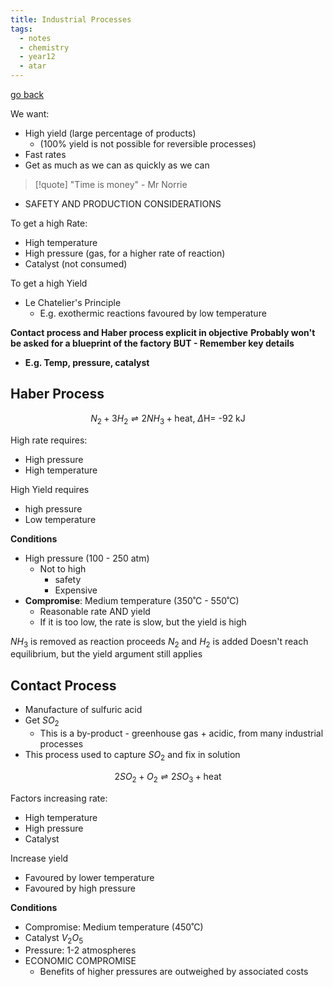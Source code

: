 ```yaml
---
title: Industrial Processes
tags:
  - notes
  - chemistry
  - year12
  - atar
---
```


[go back](12Subjects/12Chemistry.md)

We want: 
- High yield (large percentage of products)
	- (100% yield is not possible for reversible processes)
- Fast rates
- Get as much as we can as quickly as we can

> [!quote] "Time is money" - Mr Norrie

- SAFETY AND PRODUCTION CONSIDERATIONS

To get a high Rate: 
- High temperature
- High pressure (gas, for a higher rate of reaction)
- Catalyst (not consumed)

To get a high Yield
- Le Chatelier's Principle
	- E.g. exothermic reactions favoured by low temperature

**Contact process and Haber process explicit in objective**
**Probably won't be asked for a blueprint of the factory**
**BUT - Remember key details**
- **E.g. Temp, pressure, catalyst**

## Haber Process


$$N_{2}+3H_{2} \rightleftharpoons 2NH_{3} + \text{heat},\ \Delta \text{H= -92 kJ}$$

High rate requires:
- High pressure
- High temperature

High Yield requires
- high pressure
- Low temperature

**Conditions**
- High pressure (100 - 250 atm)
	- Not to high
		- safety
		- Expensive
- **Compromise**: Medium temperature (350˚C - 550˚C)
	- Reasonable rate AND yield
	- If it is too low, the rate is slow, but the yield is high

$NH_{3}$ is removed as reaction proceeds
$N_{2} \text{ and } H_{2}$ is added
Doesn't reach equilibrium, but the yield argument still applies


## Contact Process
- Manufacture of sulfuric acid
- Get $SO_{2}$
	- This is a by-product - greenhouse gas + acidic, from many industrial processes
- This process used to capture $SO_{2}$ and fix in solution

$$2SO_{2}+O_{2} \rightleftharpoons 2SO_{3} + \text{heat}$$

Factors increasing rate:
- High temperature
- High pressure
- Catalyst

Increase yield
- Favoured by lower temperature
- Favoured by high pressure

**Conditions**
- Compromise: Medium temperature (450˚C)
- Catalyst $V_{2}O_{5}$
- Pressure: 1-2 atmospheres
- ECONOMIC COMPROMISE
	- Benefits of higher pressures are outweighed by associated costs
